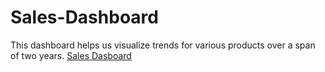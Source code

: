 # Sales-Dashboard
This dashboard helps us visualize trends for various products over a span of two years.
[Sales Dasboard](https://public.tableau.com/app/profile/harshita.kaur.chugh/viz/SalesDashboard_17199228701290/SalesDshboard?publish=yes)
